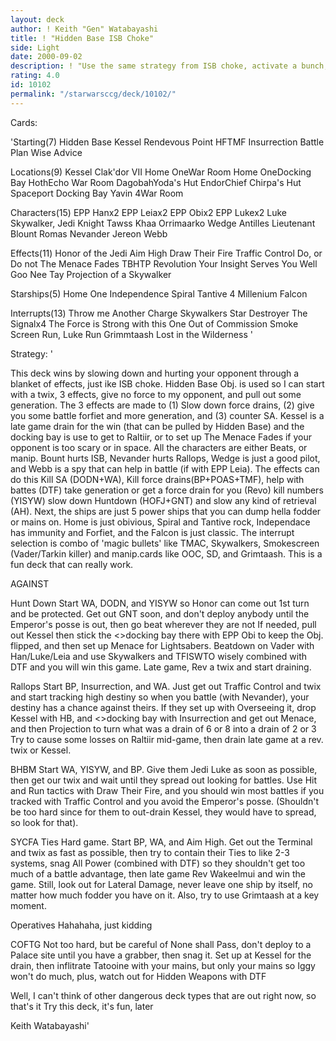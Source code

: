 ```yaml
---
layout: deck
author: ! Keith "Gen" Watabayashi
title: ! "Hidden Base ISB Choke"
side: Light
date: 2000-09-02
description: ! "Use the same strategy from ISB choke, activate a bunch, hurt your opponent with effects, and beatdown"
rating: 4.0
id: 10102
permalink: "/starwarsccg/deck/10102/"
---
```

Cards: 

'Starting(7)
Hidden Base
Kessel
Rendevous Point
HFTMF
Insurrection
Battle Plan
Wise Advice

Locations(9)
Kessel
Clak'dor VII
Home OneWar Room
Home OneDocking Bay
HothEcho War Room
DagobahYoda's Hut
EndorChief Chirpa's Hut
Spaceport Docking Bay
Yavin 4War Room

Characters(15)
EPP Hanx2
EPP Leiax2
EPP Obix2
EPP Lukex2
Luke Skywalker, Jedi Knight
Tawss Khaa
Orrimaarko
Wedge Antilles
Lieutenant Blount
Romas Nevander
Jereon Webb

Effects(11)
Honor of the Jedi
Aim High
Draw Their Fire
Traffic Control
Do, or Do not
The Menace Fades
TBHTP
Revolution
Your Insight Serves You Well
Goo Nee Tay
Projection of a Skywalker

Starships(5)
Home One
Independence
Spiral
Tantive 4
Millenium Falcon

Interrupts(13)
Throw me Another Charge
Skywalkers
Star Destroyer
The Signalx4
The Force is Strong with this One
Out of Commission
Smoke Screen
Run, Luke Run
Grimmtaash
Lost in the Wilderness
'

Strategy: '

This deck wins by slowing down and hurting your opponent through a blanket of effects, just ike ISB choke. Hidden Base Obj. is used so I can start with a twix, 3 effects, give no force to my opponent, and pull out some generation. The 3 effects are made to (1) Slow down force drains, (2) give you some battle forfiet and more generation, and (3) counter SA. Kessel is a late game drain for the win (that can be pulled by Hidden Base) and the docking bay is use to get to Raltiir, or to set up The Menace Fades if your opponent is too scary or in space. All the characters are either Beats, or manip. Bount hurts ISB, Nevander hurts Rallops, Wedge is just a good pilot, and Webb is a spy that can help in battle (if with EPP Leia). The effects can do this Kill SA (DODN+WA), Kill force drains(BP+POAS+TMF), help with battes (DTF) take generation or get a force drain for you (Revo) kill numbers (YISYW) slow down Huntdown (HOFJ+GNT) and slow any kind of retrieval (AH). Next, the ships are just 5 power ships that you can dump hella fodder or mains on. Home is just obivious, Spiral and Tantive rock, Independace has immunity and Forfiet, and the Falcon is just classic. The interrupt selection is combo of 'magic bullets' like TMAC, Skywalkers, Smokescreen (Vader/Tarkin killer) and manip.cards like OOC, SD, and Grimtaash. This is a fun deck that can really work.

AGAINST

Hunt Down
Start WA, DODN, and YISYW so Honor can come out 1st turn and be protected. Get out GNT soon, and don't deploy anybody until the Emperor's posse is out, then go beat wherever they are not If needed, pull out Kessel then stick the <>docking bay there with EPP Obi to keep the Obj. flipped, and then set up Menace for Lightsabers. Beatdown on Vader with Han/Luke/Leia and use Skywalkers and TFISWTO wisely combined with DTF and you will win this game. Late game, Rev a twix and start draining.

Rallops
Start BP, Insurrection, and WA. Just get out Traffic Control and twix and start tracking high destiny so when you battle (with Nevander), your destiny has a chance against theirs. If they set up with Overseeing it, drop Kessel with HB, and <>docking bay with Insurrection and get out Menace, and then Projection to turn what was a drain of 6 or 8 into a drain of 2 or 3 Try to cause some losses on Raltiir mid-game, then drain late game at a rev. twix or Kessel.

BHBM
Start WA, YISYW, and BP. Give them Jedi Luke as soon as possible, then get our twix and wait until they spread out looking for battles. Use Hit and Run tactics with Draw Their Fire, and you should win most battles if you tracked with Traffic Control and you avoid the Emperor's posse. (Shouldn't be too hard since for them to out-drain Kessel, they would have to spread, so look for that).

SYCFA Ties
Hard game. Start BP, WA, and Aim High. Get out the Terminal and twix as fast as possible, then try to contain their Ties to like 2-3 systems, snag All Power (combined with DTF) so they shouldn't get too much of a battle advantage, then late game Rev Wakeelmui and win the game. Still, look out for Lateral Damage, never leave one ship by itself, no matter how much fodder you have on it. Also, try to use Grimtaash at a key moment.

Operatives
Hahahaha, just kidding

COFTG
Not too hard, but be careful of None shall Pass, don't deploy to a Palace site until you have a grabber, then snag it. Set up at Kessel for the drain, then inflitrate Tatooine with your mains, but only your mains so Iggy won't do much, plus, watch out for Hidden Weapons with DTF

Well, I can't think of other dangerous deck types that are out right now, so that's it Try this deck, it's fun, later

Keith Watabayashi'
